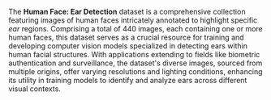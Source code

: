 The **Human Face: Ear Detection** dataset is a comprehensive collection featuring images of human faces intricately annotated to highlight specific *ear* regions. Comprising a total of 440 images, each containing one or more human faces, this dataset serves as a crucial resource for training and developing computer vision models specialized in detecting ears within human facial structures. With applications extending to fields like biometric authentication and surveillance, the dataset's diverse images, sourced from multiple origins, offer varying resolutions and lighting conditions, enhancing its utility in training models to identify and analyze ears across different visual contexts.